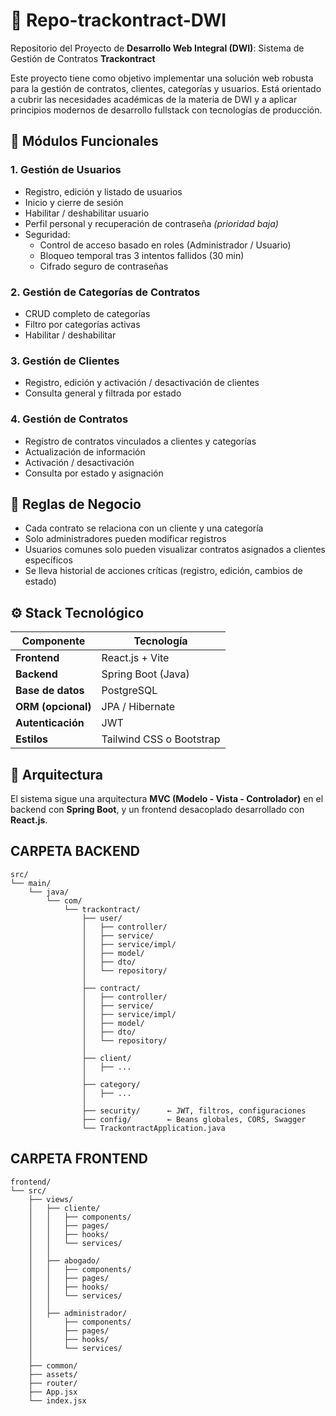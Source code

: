 # 📄 Repo-trackontract-DWI
Repositorio del Proyecto de **Desarrollo Web Integral (DWI)**: Sistema de Gestión de Contratos **Trackontract**

Este proyecto tiene como objetivo implementar una solución web robusta para la gestión de contratos, clientes, categorías y usuarios. Está orientado a cubrir las necesidades académicas de la materia de DWI y a aplicar principios modernos de desarrollo fullstack con tecnologías de producción.

## 🧩 Módulos Funcionales

### 1. Gestión de Usuarios
- Registro, edición y listado de usuarios
- Inicio y cierre de sesión
- Habilitar / deshabilitar usuario
- Perfil personal y recuperación de contraseña *(prioridad baja)*
- Seguridad:
  - Control de acceso basado en roles (Administrador / Usuario)
  - Bloqueo temporal tras 3 intentos fallidos (30 min)
  - Cifrado seguro de contraseñas

### 2. Gestión de Categorías de Contratos
- CRUD completo de categorías
- Filtro por categorías activas
- Habilitar / deshabilitar

### 3. Gestión de Clientes
- Registro, edición y activación / desactivación de clientes
- Consulta general y filtrada por estado

### 4. Gestión de Contratos
- Registro de contratos vinculados a clientes y categorías
- Actualización de información
- Activación / desactivación
- Consulta por estado y asignación

## 🔐 Reglas de Negocio
- Cada contrato se relaciona con un cliente y una categoría
- Solo administradores pueden modificar registros
- Usuarios comunes solo pueden visualizar contratos asignados a clientes específicos
- Se lleva historial de acciones críticas (registro, edición, cambios de estado)

## ⚙️ Stack Tecnológico

| Componente    | Tecnología          |
|---------------|---------------------|
| **Frontend**  | React.js + Vite     |
| **Backend**   | Spring Boot (Java)  |
| **Base de datos** | PostgreSQL     |
| **ORM (opcional)** | JPA / Hibernate |
| **Autenticación** | JWT             |
| **Estilos**   | Tailwind CSS o Bootstrap |



## 🧱 Arquitectura

El sistema sigue una arquitectura **MVC (Modelo - Vista - Controlador)** en el backend con **Spring Boot**, y un frontend desacoplado desarrollado con **React.js**.

## CARPETA BACKEND
```plaintext
src/
└── main/
    └── java/
        └── com/
            └── trackontract/
                ├── user/
                │   ├── controller/
                │   ├── service/
                │   ├── service/impl/
                │   ├── model/
                │   ├── dto/
                │   └── repository/
                │
                ├── contract/
                │   ├── controller/
                │   ├── service/
                │   ├── service/impl/
                │   ├── model/
                │   ├── dto/
                │   └── repository/
                │
                ├── client/
                │   ├── ...
                │
                ├── category/
                │   ├── ...
                │
                ├── security/      ← JWT, filtros, configuraciones
                ├── config/        ← Beans globales, CORS, Swagger
                └── TrackontractApplication.java

```

## CARPETA FRONTEND
```plaintext
frontend/
└── src/
    ├── views/
    │   ├── cliente/
    │   │   ├── components/
    │   │   ├── pages/
    │   │   ├── hooks/
    │   │   └── services/
    │   │
    │   ├── abogado/
    │   │   ├── components/
    │   │   ├── pages/
    │   │   ├── hooks/
    │   │   └── services/
    │   │
    │   ├── administrador/
    │       ├── components/
    │       ├── pages/
    │       ├── hooks/
    │       └── services/
    │
    ├── common/
    ├── assets/
    ├── router/
    ├── App.jsx
    └── index.jsx

```
